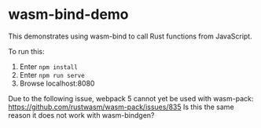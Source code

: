 # wasm-bind-demo

This demonstrates using wasm-bind to call Rust functions from JavaScript.

To run this:

1. Enter `npm install`
1. Enter `npm run serve`
1. Browse localhost:8080

Due to the following issue, webpack 5 cannot yet be used with wasm-pack:
<https://github.com/rustwasm/wasm-pack/issues/835>
Is this the same reason it does not work with wasm-bindgen?
